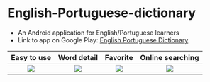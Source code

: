 # English-Portuguese-dictionary

* An Android application for English/Portuguese learners
* Link to app on Google Play: [English Portuguese Dictionary](https://bit.ly/3sg97h0)

Easy to use                | Word detail               | Favorite                  | Online searching
:-------------------------:|:-------------------------:|:-------------------------:|:-------------------------:
![](https://play-lh.googleusercontent.com/UX8dQVLqGuaZRxgTIqeErIy-ypm5yFt5vwfqIdTIUnPwYKaEgfm-oMQqrg0HZoDAEF0=w1852-h949-rw) | ![](https://play-lh.googleusercontent.com/wmRxtvJroyYKXHRmv7YG0SxgcYFGoW7W1AXN5iprsrMoKOqUwVqS3f9jNjK-ck7q2Ss=w1852-h949-rw) | ![](https://play-lh.googleusercontent.com/3_hgi1RV3nsFMiG6LCxHSWFoevWs1YsRjusRNq7DDH7Oc0dx6a8pcTJVDoekjO4mYg=w1852-h949-rw) | ![](https://play-lh.googleusercontent.com/6fmhgVGQYWWDaDr4a0ojaO31VD-0-4iL4hCMk9cPcuWcLpBb6ZHbwr_uUwClUDKD9Q=w1852-h949-rw)
